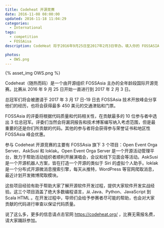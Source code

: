```yaml
---
title: Codeheat 开源竞赛
date: 2016-11-08 08:00:00
updated: 2016-11-18 11:04:29
categories:
  - International
tags:
  - competition
  - FOSSAisa
description: CodeHeat 将于2016年9月25日至2017年2月3日举办。填入你的 FOSSASIA 开发者信息，然后去赢得免费去往新加坡参加峰会的机会！

photos:
  - OWS.png
---
```


{% asset_img OWS.png %}

Codeheat（随热而码）是一个由开源组织 FOSSAsia 主办的全年龄段国际开源竞赛。比赛从 2016 年 9 月 25 日开始一直进行到 2017 年 2 月 3 日。

总冠军们将会被邀请于 2017 年 3 月 17 日-19 日去 FOSSAsia 技术开放峰会分享他们的经历，也将会获得最多 450 美元的交通津贴和门票。

<!-- more -->

FOSSAsia 的评委将根据代码质量和代码相关性，在贡献最多的 10 位参与者中选出 3 位总冠军。评委们当然会将漏洞报告和技术博客编写纳入考虑范围，但是最重要的还是你们所贡献的代码。其他的参与者将会获得参与荣誉证书和地区性 FOSSAsia 峰会优惠。

参与 Codeheat 开源竞赛的主要有 FOSSAsia 旗下 3 个项目：Open Event Orga Server、AskSusi 和 loklak。Open Event Orga Server 是一个开源活动管理平台，致力于帮助活动组织者顺利开展演唱会，会议和线下见面会等活动。AskSusi 是一个开源机器人方案，皆在打造一个开源的类似于 Siri 的虚拟个人助手。loklak 是一个分布式开源微消息搜索引擎，每天从推特，WordPress 等官网爬取消息，最近计划开发微博爬取模块。

这些项目经验有助于帮助大家了解开源软件开发过程，提供大家软件开发实战经验。这三个项目涵盖了绝大多数编程语言，从 Java、Python、JavaScript 到 Scala HTML 。在开发过程中，导师们会给予参赛者尽可能的帮助，也会对大家贡献的代码进行审查以保证代码质量。

说了这么多，更多的信息请点击官网 https://codeheat.org/ ，比赛无需报名费，请大家踊跃参加。
